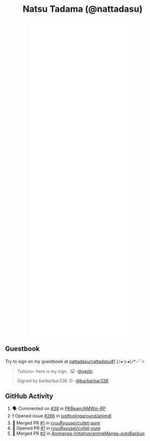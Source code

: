 <div align="center">

# Natsu Tadama (@nattadasu)

![Github Metrics](github-metrics.svg)
</div>

## Guestbook

Try to sign on my guestbook at [nattadasu/nattadasu#1](https://github.com/nattadasu/nattadasu/issues/1) (ﾉ◕ヮ◕)ﾉ\*:･ﾟ✧

<!--START:guestbook-->
> Tutturu~  here is my sign.. :smiley_cat: 
> -[@yezki](https://github.com/yezki)

> Signed by barbarbar338 :D
> -[@barbarbar338](https://github.com/barbarbar338)
<!--END:guestbook-->

## GitHub Activity
<!--START_SECTION:activity-->
1. 🗣 Commented on [#38](https://github.com/PKBeam/AMWin-RP/issues/38#issuecomment-1742506099) in [PKBeam/AMWin-RP](https://github.com/PKBeam/AMWin-RP)
2. ❗ Opened issue [#286](https://github.com/justfoolingaround/animdl/issues/286) in [justfoolingaround/animdl](https://github.com/justfoolingaround/animdl)
3. 🎉 Merged PR [#1](https://github.com/ryuuRyuusei/cutlet-pure/pull/1) in [ryuuRyuusei/cutlet-pure](https://github.com/ryuuRyuusei/cutlet-pure)
4. 💪 Opened PR [#1](https://github.com/ryuuRyuusei/cutlet-pure/pull/1) in [ryuuRyuusei/cutlet-pure](https://github.com/ryuuRyuusei/cutlet-pure)
5. 🎉 Merged PR [#2](https://github.com/Animanga-Initiative/animeManga-autoBackup/pull/2) in [Animanga-Initiative/animeManga-autoBackup](https://github.com/Animanga-Initiative/animeManga-autoBackup)
<!--END_SECTION:activity-->
